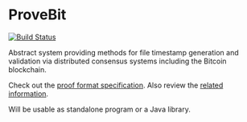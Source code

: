 ProveBit
========
[![Build Status](https://travis-ci.org/thereal1024/ProveBit.png?branch=master)](https://travis-ci.org/thereal1024/ProveBit)

Abstract system providing methods for file timestamp generation and validation via distributed consensus systems including the Bitcoin blockchain.

Check out the [proof format specification](https://docs.google.com/document/d/17jlxgVuIiIau2iKSL_MidheWjs-s9huLusuzK_JNWq0/edit).
Also review the [related information](https://docs.google.com/document/d/1ndf2O_BBZqmKQjzrw0QUZzEGir4ycbjPBDDD5khV2gQ/edit?pli=1).

Will be usable as standalone program or a Java library.
